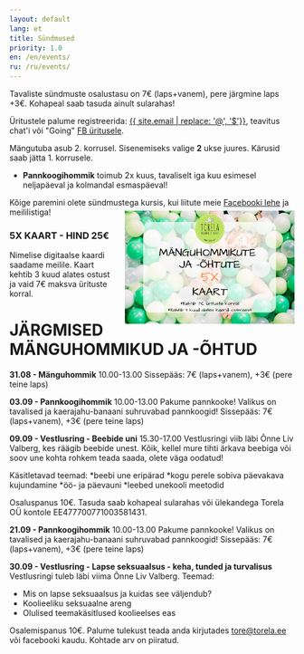 ```yaml
---
layout: default
lang: et
title: Sündmused
priority: 1.0
en: /en/events/
ru: /ru/events/
---
```


Tavaliste sündmuste osalustasu on 7€ (laps+vanem), pere järgmine laps +3€. Kohapeal saab tasuda ainult sularahas!

Üritustele palume registreerida: [{{ site.email | replace: '@', '$'}}](mailto), teavitus chat'i või "Going" [FB üritusele](https://www.facebook.com/pg/Torelamangutuba/events/).

Mängutuba asub 2. korrusel. Sisenemiseks valige **2** ukse juures. Kärusid saab jätta 1. korrusele.

 * **Pannkoogihommik** toimub 2x kuus, tavaliselt iga kuu esimesel neljapäeval ja kolmandal esmaspäeval!
 
Kõige paremini olete sündmustega kursis, kui liitute meie [Facebooki lehe](https://www.facebook.com/Torelamangutuba/events/) ja meililistiga! 

### 5X KAART - HIND 25€

<img alt="5x kaart" src="5x-kaart.png" height="200" style="float: right; margin-top: -5em; margin-left: 1em">

Nimelise digitaalse kaardi saadame meilile. Kaart kehtib 3 kuud alates ostust ja vaid 7€ maksva ürituste korral.

# JÄRGMISED MÄNGUHOMMIKUD JA -ÕHTUD


**31.08 - Mänguhommik**
10.00-13.00
Sissepääs: 7€ (laps+vanem), +3€ (pere teine laps)


**03.09 - Pannkoogihommik**
10.00-13.00
Pakume pannkooke! Valikus on tavalised ja kaerajahu-banaani suhruvabad pannkoogid! 
Sissepääs: 7€ (laps+vanem), +3€ (pere teine laps)


**09.09 - Vestlusring - Beebide uni**
15.30-17.00
Vestlusringi viib läbi Õnne Liv Valberg, kes räägib beebide unest. 
Kõik, kellel mure tihti ärkava beebiga või soov une kohta rohkem teada saada, olete väga oodatud! 

Käsitletavad teemad: 
*beebi une eripärad
*kogu perele sobiva päevakava kujundamine
*öö- ja päevauni
*leebed unekooli meetodid

Osaluspanus 10€. Tasuda saab kohapeal sularahas või ülekandega Torela OÜ kontole EE477700771003581431.


**21.09 - Pannkoogihommik**
10.00-13.00
Pakume pannkooke! Valikus on tavalised ja kaerajahu-banaani suhruvabad pannkoogid! 
Sissepääs: 7€ (laps+vanem), +3€ (pere teine laps)


**30.09 - Vestlusring - Lapse seksuaalsus - keha, tunded ja turvalisus**
Vestlusringi tuleb läbi viima Õnne Liv Valberg.
Teemad:
- Mis on lapse seksuaalsus ja kuidas see väljendub?
- Koolieeliku seksuaalne areng
- Olulised teemakäsitlused koolieelses eas

Osalemispanus 10€. 
Palume tulekust teada anda kirjutades tore@torela.ee või facebooki kaudu. Kohtade arv on piiratud.

